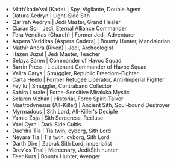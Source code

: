- Mitth'kade'val (Kade) | Spy, Vigilante, Double Agent
- Datura Aedryn | Light-Side Sith
- Qar'rah Aedryn | Jedi Master, Grand Healer
- Ciaran Sol | Jedi, Eternal Alliance Commander
- Tera Veriditas (Church) | Former Jedi, Adventurer
- Aspera Veriditas (Aspera Cadera) | Bounty Hunter, Mandalorian
- Mathir Anora (Riven) | Jedi, Archeologist
- Hazen Juzul | Jedi Master, Teacher
- Selaya Saren | Commander of Havoc Squad
- Barrin Press | Lieutenant Commander of Havoc Squad
- Velira Carys | Smuggler, Republic Freedom-Fighter 
- Carta Heelo | Former Refugee Liberator, Anti-Imperial Fighter
- Fey'lu | Smuggler, Contraband Collector
- Sahira Lorale | Force-Sensitive Miraluka Mystic
- Selaren Vizhan | Historial, Force Spirit-Talker
- Mastrodynesus (All-Killer) | Ancient Sith, Soul-bound Destroyer
- Myrmadous | Sith Lord, All-Killer's Deciple
- Yamio Zoja | Sith Sorceress, Recluse
- Vael Cyrn | Dark Side Cultis
- Dae'dra Tia | Tia twin, cyborg, Sith Lord
- Neyara Tia | Tia twin, cyborg, Sith Lord
- Darth Dire | Zabrak Sith Lord, imperialist
- Drev'os Thal | Mercenary, Jedi/Sith hunter
- Teer Kurs | Bounty Hunter, Avenger
